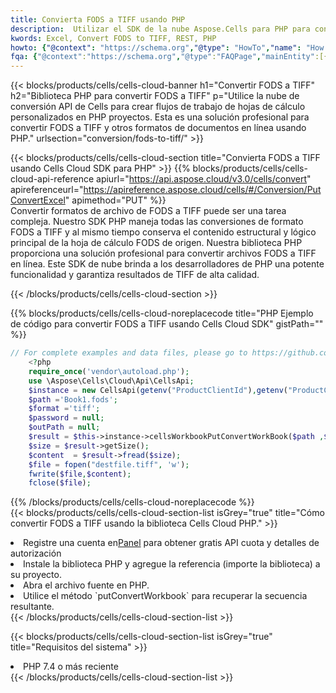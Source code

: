 ```yaml
---
title: Convierta FODS a TIFF usando PHP
description:  Utilizar el SDK de la nube Aspose.Cells para PHP para convertir un archivo de formato FODS a un archivo de formato TIFF.
kwords: Excel, Convert FODS to TIFF, REST, PHP
howto: {"@context": "https://schema.org","@type": "HowTo","name": "How to convert FODS to TIFF using the Cells Cloud PHP library.","description": "How to convert FODS to TIFF using the Cells Cloud PHP library.","image": {"@type": "ImageObject"},"url": "/php/conversion/fods-to-tiff/","step": [{ "@type": "HowToStep","name": "How to convert FODS to TIFF using the Cells Cloud PHP library. step 1", "image": {"@type": "ImageObject",},"url": "/php/conversion/fods-to-tiff/","text": "Register an account at <a href='https://dashboard.aspose.cloud/'>Dashboard</a> to get free API quota & authorization details",},{ "@type": "HowToStep","name": "How to convert FODS to TIFF using the Cells Cloud PHP library. step 1", "image": {"@type": "ImageObject",},"url": "/php/conversion/fods-to-tiff/","text": "Install PHP library and add the reference (import the library) to your project.",},{ "@type": "HowToStep","name": "How to convert FODS to TIFF using the Cells Cloud PHP library. step 1", "image": {"@type": "ImageObject",},"url": "/php/conversion/fods-to-tiff/","text": "Open the source file in PHP.",},{ "@type": "HowToStep","name": "How to convert FODS to TIFF using the Cells Cloud PHP library. step 1", "image": {"@type": "ImageObject",},"url": "/php/conversion/fods-to-tiff/","text": "Use the `putConvertWorkbook` method to retrieve the resulting stream.",}, ],"supply": {"@type": "HowToSupply","name": "document"},"tool": [{"@type": "HowToTool","name": "phpstorm, Visual Studio Code, Eclipse"},{"@type": "HowToTool","name": "Aspose Cells"}],"totalTime": "PT6M"}
fqa: {"@context":"https://schema.org","@type":"FAQPage","mainEntity":[{"@type":"Question","name":"Why convert file formats in C# using REST API?","acceptedAnswer":{"@type":"Answer","text":"Documents are encoded in many ways, and some files may be incompatible with the software you use. To open and read such files, just convert them to appropriate file formats.<br/><ol><li>Install .NET SDK and add the reference (import the library) to your project.</li><li>Open the source file in C# using REST API.</li><li>Call the PutConvertWorkbookRequest() method, passing an output filename with required extension.</li><li>Get the result of conversion as a separate file.</li></ol>"}},{"@type":"Question","name":"What file formats can I convert with your C# library?","acceptedAnswer":{"@type":"Answer","text":"We support a variety of file formats for conversion using .NET library, including XLSX, Excel, xls , PDF, CSV, HTML, Markdown, XML, PNG, JPG, TIFF, Json, TXT and many more."}},{"@type":"Question","name":"What is the maximum allowed file size for conversion using this .NET library?","acceptedAnswer":{"@type":"Answer","text":"There are no file size limits for format conversions using .NET library."}}]}
---
```

{{< blocks/products/cells/cells-cloud-banner h1="Convertir FODS a TIFF" h2="Biblioteca PHP para convertir FODS a TIFF" p="Utilice la nube de conversión API de Cells para crear flujos de trabajo de hojas de cálculo personalizados en PHP proyectos. Esta es una solución profesional para convertir FODS a TIFF y otros formatos de documentos en línea usando PHP." urlsection="conversion/fods-to-tiff/" >}}

{{< blocks/products/cells/cells-cloud-section title="Convierta FODS a TIFF usando Cells Cloud SDK para PHP" >}}
{{% blocks/products/cells/cells-cloud-api-reference apiurl="https://api.aspose.cloud/v3.0/cells/convert" apireferenceurl="https://apireference.aspose.cloud/cells/#/Conversion/PutConvertExcel" apimethod="PUT" %}}
<br/>
Convertir formatos de archivo de FODS a TIFF puede ser una tarea compleja. Nuestro SDK PHP maneja todas las conversiones de formato FODS a TIFF y al mismo tiempo conserva el contenido estructural y lógico principal de la hoja de cálculo FODS de origen. Nuestra biblioteca PHP proporciona una solución profesional para convertir archivos FODS a TIFF en línea. Este SDK de nube brinda a los desarrolladores de PHP una potente funcionalidad y garantiza resultados de TIFF de alta calidad.

{{< /blocks/products/cells/cells-cloud-section >}}

{{% blocks/products/cells/cells-cloud-noreplacecode title="PHP Ejemplo de código para convertir FODS a TIFF usando Cells Cloud SDK" gistPath="" %}}
 
```php
// For complete examples and data files, please go to https://github.com/aspose-cells-cloud/aspose-cells-cloud-php/
    <?php
    require_once('vendor\autoload.php');
    use \Aspose\Cells\Cloud\Api\CellsApi;
    $instance = new CellsApi(getenv("ProductClientId"),getenv("ProductClientSecret"));
    $path ='Book1.fods';    
    $format ='tiff';
    $password = null;
    $outPath = null;      
    $result = $this->instance->cellsWorkbookPutConvertWorkBook($path ,$format, $password,  $outPath);
    $size = $result->getSize();
    $content  = $result->fread($size);
    $file = fopen("destfile.tiff", 'w');
    fwrite($file,$content);
    fclose($file);
```
 
{{% /blocks/products/cells/cells-cloud-noreplacecode %}}
<br/>
{{< blocks/products/cells/cells-cloud-section-list isGrey="true" title="Cómo convertir FODS a TIFF usando la biblioteca Cells Cloud PHP." >}}
<li> Registre una cuenta en<a href="https://dashboard.aspose.cloud/">Panel</a> para obtener gratis API cuota y detalles de autorización</li>
<li>Instale la biblioteca PHP y agregue la referencia (importe la biblioteca) a su proyecto.</li>
<li>Abra el archivo fuente en PHP.</li>
<li>Utilice el método `putConvertWorkbook` para recuperar la secuencia resultante.</li>
{{< /blocks/products/cells/cells-cloud-section-list >}}

{{< blocks/products/cells/cells-cloud-section-list isGrey="true" title="Requisitos del sistema" >}}
<li>PHP 7.4 o más reciente</li>
{{< /blocks/products/cells/cells-cloud-section-list >}}
